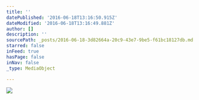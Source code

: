 ```yaml
---
title: ''
datePublished: '2016-06-18T13:16:50.915Z'
dateModified: '2016-06-18T13:16:49.881Z'
author: []
description: ''
sourcePath: _posts/2016-06-18-3d82664a-20c9-43e7-9be5-f61bc18127db.md
starred: false
inFeed: true
hasPage: false
inNav: false
_type: MediaObject

---
```

![](https://the-grid-user-content.s3-us-west-2.amazonaws.com/36c743e5-7ce9-43c4-b6d7-b32a6250b5ff.jpg)